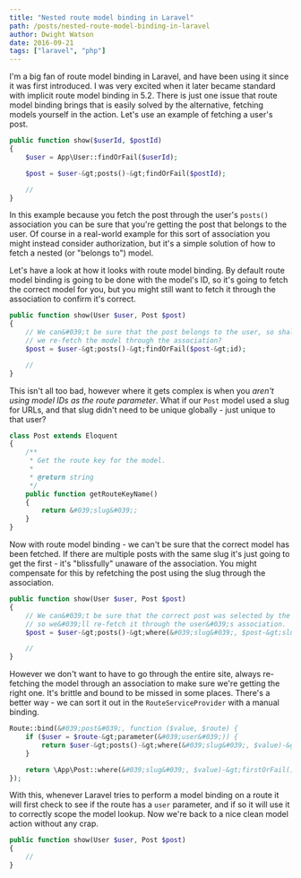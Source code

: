 ```yaml
---
title: "Nested route model binding in Laravel"
path: /posts/nested-route-model-binding-in-laravel
author: Dwight Watson
date: 2016-09-21
tags: ["laravel", "php"]
---
```


I&#039;m a big fan of route model binding in Laravel, and have been using it since it was first introduced. I was very excited when it later became standard with implicit route model binding in 5.2. There is just one issue that route model binding brings that is easily solved by the alternative, fetching models yourself in the action. Let&#039;s use an example of fetching a user&#039;s post.

```php
public function show($userId, $postId)
{
    $user = App\User::findOrFail($userId);

    $post = $user-&gt;posts()-&gt;findOrFail($postId);

    //
}
```

In this example because you fetch the post through the user&#039;s `posts()` association you can be sure that you&#039;re getting the post that belongs to the user. Of course in a real-world example for this sort of association you might instead consider authorization, but it&#039;s a simple solution of how to fetch a nested (or &quot;belongs to&quot;) model. 

Let&#039;s have a look at how it looks with route model binding. By default route model binding is going to be done with the model&#039;s ID, so it&#039;s going to fetch the correct model for you, but you might still want to fetch it through the association to confirm it&#039;s correct.

```php
public function show(User $user, Post $post)
{
    // We can&#039;t be sure that the post belongs to the user, so shall
    // we re-fetch the model through the association?
    $post = $user-&gt;posts()-&gt;findOrFail($post-&gt;id);

    //
}
```

This isn&#039;t all too bad, however where it gets complex is when you *aren&#039;t using model IDs as the route parameter*. What if our `Post` model used a slug for URLs, and that slug didn&#039;t need to be unique globally - just unique to that user?

```php
class Post extends Eloquent
{
    /**
     * Get the route key for the model.
     *
     * @return string
     */
    public function getRouteKeyName()
    {
        return &#039;slug&#039;;
    }
}
```

Now with route model binding - we can&#039;t be sure that the correct model has been fetched. If there are multiple posts with the same slug it&#039;s just going to get the first - it&#039;s &quot;blissfully&quot; unaware of the association. You might compensate for this by refetching the post using the slug through the association.

```php
public function show(User $user, Post $post)
{
    // We can&#039;t be sure that the correct post was selected by the slug, 
    // so we&#039;ll re-fetch it through the user&#039;s association.
    $post = $user-&gt;posts()-&gt;where(&#039;slug&#039;, $post-&gt;slug)-&gt;firstOrFail();

    //
}
```

However we don&#039;t want to have to go through the entire site, always re-fetching the model through an association to make sure we&#039;re getting the right one. It&#039;s brittle and bound to be missed in some places. There&#039;s a better way - we can sort it out in the `RouteServiceProvider` with a manual binding.

```php
Route::bind(&#039;post&#039;, function ($value, $route) {
    if ($user = $route-&gt;parameter(&#039;user&#039;)) {
        return $user-&gt;posts()-&gt;where(&#039;slug&#039;, $value)-&gt;firstOrFail();
    }

    return \App\Post::where(&#039;slug&#039;, $value)-&gt;firstOrFail();
});
```

With this, whenever Laravel tries to perform a model binding on a route it will first check to see if the route has a `user` parameter, and if so it will use it to correctly scope the model lookup. Now we&#039;re back to a nice clean model action without any crap.

```php
public function show(User $user, Post $post)
{
    //
}
```
